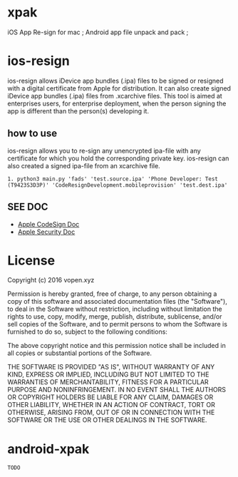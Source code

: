 # xpak
iOS App Re-sign for mac ; Android app file unpack and pack ;


# ios-resign
ios-resign allows iDevice app bundles (.ipa) files to be signed or resigned with a digital certificate from Apple for distribution. It can also create signed iDevice app bundles (.ipa) files from .xcarchive files. This tool is aimed at enterprises users, for enterprise deployment, when the person signing the app is different than the person(s) developing it.

## how to use
ios-resign allows you to re-sign any unencrypted ipa-file with any certificate for which you hold the corresponding private key. ios-resign can also created a signed ipa-file from an xcarchive file.

    1. python3 main.py 'fads' 'test.source.ipa' 'Phone Developer: Test (T9423S3D3P)' 'CodeResignDevelopment.mobileprovision' 'test.dest.ipa'


## SEE DOC
* [Apple CodeSign Doc](https://developer.apple.com/support/code-signing/)
* [Apple Security Doc](https://developer.apple.com/legacy/library/documentation/Darwin/Reference/ManPages/man1/security.1.html)


# License
Copyright (c) 2016 vopen.xyz

Permission is hereby granted, free of charge, to any person obtaining a copy of this software and associated documentation files (the "Software"), to deal in the Software without restriction, including without limitation the rights to use, copy, modify, merge, publish, distribute, sublicense, and/or sell copies of the Software, and to permit persons to whom the Software is furnished to do so, subject to the following conditions:

The above copyright notice and this permission notice shall be included in all copies or substantial portions of the Software.

THE SOFTWARE IS PROVIDED "AS IS", WITHOUT WARRANTY OF ANY KIND, EXPRESS OR IMPLIED, INCLUDING BUT NOT LIMITED TO THE WARRANTIES OF MERCHANTABILITY, FITNESS FOR A PARTICULAR PURPOSE AND NONINFRINGEMENT. IN NO EVENT SHALL THE AUTHORS OR COPYRIGHT HOLDERS BE LIABLE FOR ANY CLAIM, DAMAGES OR OTHER LIABILITY, WHETHER IN AN ACTION OF CONTRACT, TORT OR OTHERWISE, ARISING FROM, OUT OF OR IN CONNECTION WITH THE SOFTWARE OR THE USE OR OTHER DEALINGS IN THE SOFTWARE.




# android-xpak
```
TODO
```